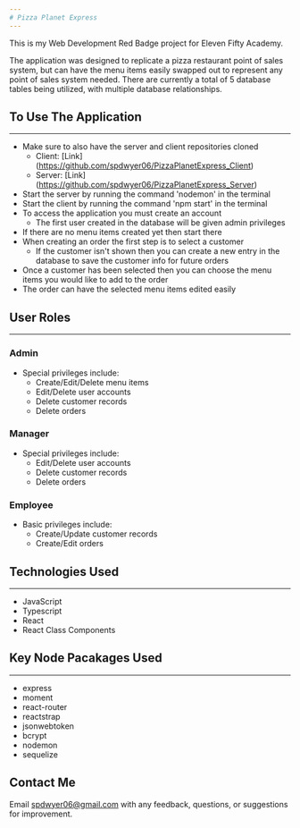 ```yaml
---
# Pizza Planet Express
---
```


This is my Web Development Red Badge project for Eleven Fifty Academy.

The application was designed to replicate a pizza restaurant point of sales system, but can have the menu items easily swapped out to represent any point of sales system needed.
There are currently a total of 5 database tables being utilized, with multiple database relationships.

## To Use The Application
---
* Make sure to also have the server and client repositories cloned
    * Client: [Link] (https://github.com/spdwyer06/PizzaPlanetExpress_Client)
    * Server: [Link] (https://github.com/spdwyer06/PizzaPlanetExpress_Server)
* Start the server by running the command 'nodemon' in the terminal
* Start the client by running the command 'npm start' in the terminal
* To access the application you must create an account
  * The first user created in the database will be given admin privileges
* If there are no menu items created yet then start there
* When creating an order the first step is to select a customer
   * If the customer isn't shown then you can create a new entry in the database to save the customer info for future orders
* Once a customer has been selected then you can choose the menu items you would like to add to the order
* The order can have the selected menu items edited easily

## User Roles
---
### Admin
* Special privileges include:
   * Create/Edit/Delete menu items
   * Edit/Delete user accounts
   * Delete customer records 
   * Delete orders
   
### Manager
* Special privileges include:
   * Edit/Delete user accounts
   * Delete customer records
   * Delete orders

### Employee
* Basic privileges include:
   * Create/Update customer records
   * Create/Edit orders


## Technologies Used
---
* JavaScript
* Typescript
* React
* React Class Components

## Key Node Pacakages Used
---
* express
* moment
* react-router
* reactstrap
* jsonwebtoken
* bcrypt
* nodemon
* sequelize

Contact Me
---
Email spdwyer06@gmail.com with any feedback, questions, or suggestions for improvement.
